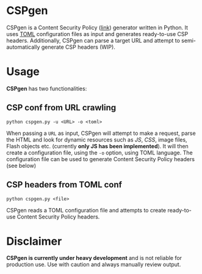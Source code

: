 # CSPgen
CSPgen is a Content Security Policy ([link](http://content-security-policy.com/)) generator written in Python. It uses [TOML](https://github.com/toml-lang/toml) configuration files as input and generates ready-to-use CSP headers. Additionally, CSPgen can parse a target URL and attempt to semi-automatically generate CSP headers (WIP).

# Usage

**CSPgen** has two functionalities:

## CSP conf from URL crawling

`python cspgen.py -u <URL> -o <toml>`

When passing a `URL` as input, CSPgen will attempt to make a request, parse the HTML and look for dynamic resources such as *JS*, *CSS*, image files, Flash objects etc. (currently **only JS has been implemented**). It will then create a configuration file, using the `-o` option, using TOML language. The configuration file can be used to generate Content Security Policy headers (see below)

## CSP headers from TOML conf

`python cspgen.py <file>`

CSPgen reads a TOML configuration file and attempts to create ready-to-use Content Security Policy headers.

# Disclaimer

**CSPgen is currently under heavy development** and is not reliable for production use. Use with caution and always manually review output.
